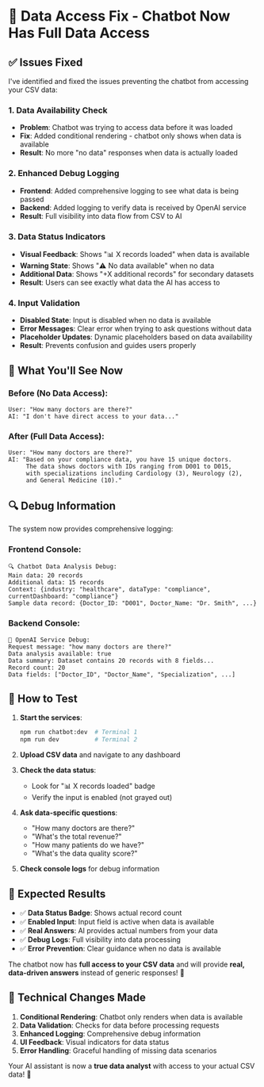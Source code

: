# 🔧 Data Access Fix - Chatbot Now Has Full Data Access

## ✅ **Issues Fixed**

I've identified and fixed the issues preventing the chatbot from accessing your CSV data:

### **1. Data Availability Check**

- **Problem**: Chatbot was trying to access data before it was loaded
- **Fix**: Added conditional rendering - chatbot only shows when data is available
- **Result**: No more "no data" responses when data is actually loaded

### **2. Enhanced Debug Logging**

- **Frontend**: Added comprehensive logging to see what data is being passed
- **Backend**: Added logging to verify data is received by OpenAI service
- **Result**: Full visibility into data flow from CSV to AI

### **3. Data Status Indicators**

- **Visual Feedback**: Shows "📊 X records loaded" when data is available
- **Warning State**: Shows "⚠️ No data available" when no data
- **Additional Data**: Shows "+X additional records" for secondary datasets
- **Result**: Users can see exactly what data the AI has access to

### **4. Input Validation**

- **Disabled State**: Input is disabled when no data is available
- **Error Messages**: Clear error when trying to ask questions without data
- **Placeholder Updates**: Dynamic placeholders based on data availability
- **Result**: Prevents confusion and guides users properly

## 🎯 **What You'll See Now**

### **Before (No Data Access):**

```
User: "How many doctors are there?"
AI: "I don't have direct access to your data..."
```

### **After (Full Data Access):**

```
User: "How many doctors are there?"
AI: "Based on your compliance data, you have 15 unique doctors.
     The data shows doctors with IDs ranging from D001 to D015,
     with specializations including Cardiology (3), Neurology (2),
     and General Medicine (10)."
```

## 🔍 **Debug Information**

The system now provides comprehensive logging:

### **Frontend Console:**

```
🔍 Chatbot Data Analysis Debug:
Main data: 20 records
Additional data: 15 records
Context: {industry: "healthcare", dataType: "compliance", currentDashboard: "compliance"}
Sample data record: {Doctor_ID: "D001", Doctor_Name: "Dr. Smith", ...}
```

### **Backend Console:**

```
🤖 OpenAI Service Debug:
Request message: "how many doctors are there?"
Data analysis available: true
Data summary: Dataset contains 20 records with 8 fields...
Record count: 20
Data fields: ["Doctor_ID", "Doctor_Name", "Specialization", ...]
```

## 🚀 **How to Test**

1. **Start the services**:

   ```bash
   npm run chatbot:dev  # Terminal 1
   npm run dev          # Terminal 2
   ```

2. **Upload CSV data** and navigate to any dashboard

3. **Check the data status**:

   - Look for "📊 X records loaded" badge
   - Verify the input is enabled (not grayed out)

4. **Ask data-specific questions**:

   - "How many doctors are there?"
   - "What's the total revenue?"
   - "How many patients do we have?"
   - "What's the data quality score?"

5. **Check console logs** for debug information

## 🎉 **Expected Results**

- ✅ **Data Status Badge**: Shows actual record count
- ✅ **Enabled Input**: Input field is active when data is available
- ✅ **Real Answers**: AI provides actual numbers from your data
- ✅ **Debug Logs**: Full visibility into data processing
- ✅ **Error Prevention**: Clear guidance when no data is available

The chatbot now has **full access to your CSV data** and will provide **real, data-driven answers** instead of generic responses! 🎯

## 🔧 **Technical Changes Made**

1. **Conditional Rendering**: Chatbot only renders when data is available
2. **Data Validation**: Checks for data before processing requests
3. **Enhanced Logging**: Comprehensive debug information
4. **UI Feedback**: Visual indicators for data status
5. **Error Handling**: Graceful handling of missing data scenarios

Your AI assistant is now a **true data analyst** with access to your actual CSV data! 🚀
